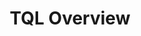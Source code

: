 ---
title: TQL Overview
position: 1.05
type:
description:
  The Technopedia query language (TQL) is used with the TQL endpoint to query data in the Technopedia database. <br>
  TQL is the graph-query language that you use to query the database. The graph database stores connections between nodes as first-class citizens so it doesn't have to compute relationships at query time, which makes it more efficient than a relational database.
content_markdown: |-
  ###### TQL is a declarative query language that allows you to specify what data you want to retrieve by using the query language to query nodes and relationships in the Technopedia database.



  #### Get started with TQL<br>

  To make a query with TQL, you must create a MATCH statement, which is similar to a Select statement in SQL. You add the MATCH statement as a query parameter to the TQL endpoint `https://v6.technopedia.com/tql` <br>
  For example, `https://v6.technopedia.com/tql?q=MATCH <query_parameters>`
  <br>
  
  The TQL MATCH statement returns results from one or more nodes and relationships that are specified in the query. Typically, the query results are returned in key-value pairs, which resembles the following format: <br>
   <br>
  
  ![API Image](/images/results.png)<br>&nbsp;
  <br>  
  
  #### Components of a TQL MATCH query<br>

  To create a MATCH statement, you need some or all of the following components:
  
  * MATCH <br>
    The MATCH clause introduces the statement and is the first input. <br>
    `MATCH` <br>
  * NODE <br>
    Typically, you refer to a node in some form as your source of data for the query. <br>
    'MATCH (node)` <br>
  * Alias <br>
    You append an alias to the node, for example, 'MATCH (alias:node)'. TQL binds the alias <br>
    that you specify to that node so you can use that alias in the Return clause of <br>
    the MATCH query to get your specific data. <br>
    `MATCH (alias:node) RETURN alias <br>
    You can aslo use the alias to specify attributes to return. <br>
    `MATCH (alias:node) RETURN alias.attribute1, alias.attribute2` <br>
   * Relationship <br>
     To get data from more than one node in a query, you must use the relationship to connect the nodes. <br>
     You don't need to append an alias to the relationship, unless, you want to get data back from that relationship. <br>
     `MATCH (aliasx:node1)-[RELATED_TO]->(aliasy:node2), RETURN aliasx, aliasy` <br>


  
  <br>
  The following examples show some simple MATCH statements that you use to query the database:
  <br>
  
  ![API Image](/images/simple_match.png)<br>&nbsp;
  <br>  
  The following TQL query shows the parts of a MATCH statement that you use to query the database:
  <br>
  
  ![API Image](/images/tql_query.png)<br>&nbsp;
  <br>  
 

  To get data from a specific node or relationship, you use an alias or variable that you append to the node or relationship. TQL binds the alias that you specify to that node or relationship so you can use that alias in the Return clause of the MATCH query to get your specific data.
  <br>
  `Match (myalias:node1)-[another_alias:RELATIONSHIP]->(other_alias:node2)`
  <br>
  `MATCH (aliasX:MANUFACTURER)-[aliasV:VENDOR_OF]->(aliasY:SOFTWARE_PRODUCT) RETURN aliasX, aliasY`
  
  <br>
  

  #### Overview of creating a MATCH query<br>


  The following diagram shows a basic overview of creating a query:
  <br>
  
  ![API Image](/images/match.png)<br>&nbsp;
  <br>  
  

  <br>
  To create a MATCH statement you must identify the nodes that store the infromaiton you require, and use the following guide to help you to build your query:

   1.	Select the Nodes that you want to use in your query.<br>
   2.	Identify the node attributes that store the information you require.<br>
   3.	Select any relationships to connect to nodes that hold your required data.<br>
   4.	Write your MATCH statement

  <br>
  Here’s some examples:
  <br>
  <b>Objective:</b> To find software that is named Adobe.<br>

    * The Software Product node has an attribute called product.<br>
    * We use MATCH to select the `SOFTWARE_PRODUCT` node and the `product` attribute to filter for Adobe.<br>
    * View the list of attributes that you can use on the Software Product page, or you use the following MATCH statement 
      with the `/tql` endpoint to view a list of attributes for the `SOFTWARE_PRODUCT` node.
      `MATCH(x:SOFTWARE_PRODUCT) RETURN x`
      <br>
    * Use the WHERE clause with the equals operator to specify the condition `product = "Adobe"`.<br>
  <br>
  `MATCH (s:SOFTWARE_PRODUCT) WHERE s.product = "Adobe" Return s`

  <br>
  In this example, software products that have Adobe in the name fields are returned.<br>

  <br>
  <br>

   You must add an alias before the colon in nodes and relationships in the MATCH statement. You refer to this alias in the return clause to specify the query ouput.
   {: .warning}
  
  
  

  <br>
  <br>
  <br>

  The following diagram identifies the software nodes and the relationship directions.
  <br>
  
  ![API Image](/images/sw_graph.png)<br>&nbsp;
  <br>  
  <br>  
  <br>

   Follow the relationship direction in the diagram.
   {: .warning}

  <br>
  <b>Objective:</b> To get software editions that have a release, verison, and product.<br>

    * To get the required information, you have to add relationships to the software release, software version, and software product nodes.<br>
    * We use MATCH to select the software edtion node and then create relationships to the other nodes.<br>
    * Add an alias to each node and relationship in the  query.<br>
    * To return the data that you need, use the Return clause to refer to the specific aliases.<br>
  <br>
  In this query example, you return software editions in Technopedia with release, verison, and product information. <br>

  `MATCH (e:SOFTWARE_EDITION)<-[x:HAS_A]-(r:SOFTWARE_RELEASE)-[y:HAS_A]->(v:SOFTWARE_VERSION)-[z:HAS_A]->(p:SOFTWARE_PRODUCT) RETURN r,e,v,p`<br>

  <br>
  
  <br>
   
  <b>Objective:</b> To get software editions that have a release, verison, product, and manufacturer.<br>
  <br>
  In this query example, you get data for software editions in Technopedia, with release, version, product, and manufacturer data for each edition that is listed. <br>

  `MATCH (e:SOFTWARE_EDITION)<-[:HAS_A]-(r:SOFTWARE_RELEASE)-[:HAS_A]->(v:SOFTWARE_VERSION)-[:HAS_A]->(p:SOFTWARE_PRODUCT)<-[:HAS_A]-(m:MANUFACTURER) RETURN e,r,v,p,m LIMIT 10`<br>

  
  <br>

  #### TQL Keywords<br>

  You use the following keywords in your MATCH statements to filter data that is returned from your TQL query:

  * WHERE <br>
  Use the WHERE condition to filter results. <br>
  `MATCH (s:SOFTWARE_PRODUCT) WHERE s.product = "Office"  RETURN s` <br>
  Return software products where the name field is equal to 'Office'. <br>

  * AND <br>
  Use the AND clause to add an addtional filter.<br>
  `MATCH (s:SOFTWARE_PRODUCT) WHERE s.product = "Office" AND s.family = "HealthMatics"  RETURN s` <br>
  Return software products where name is Office and the family is HealthMatics. <br>

  * OR <br>
  Use the OR clause to  return either one of two condtions. <br>
  `MATCH (s:SOFTWARE_PRODUCT) WHERE s.product = "Office" OR s.product = "HealthMatics" RETURN s ` <br>
  Return software products where product name is Office or HealthMatics. <br>
  
  * LIMIT <br>
  Limit the number of results that are returned by specifiying a number with the LIMIT clause. <br>
  `MATCH (s:SOFTWARE_PRODUCT) RETURN s LIMIT 5` <br>

  * CONTAINS <br>
  Use the CONTAINS clause to search for words that are contained within an attribute field. <br>
  `MATCH (s:SOFTWARE_PRODUCT) WHERE s.product CONTAINS "Microsoft" RETURN s` <br>

  * DISTINCT <br>
  Return distinct records only. <br>
  `MATCH (s:SOFTWARE_PRODUCT) WHERE s.product = "Microsoft Exchange Server Monitor" RETURN DISTINCT s` <br>

  * COUNT <br>
  Return count of records. <br>
  `MATCH (s:SOFTWARE_PRODUCT) RETURN count(*)` <br>

  * AS <br>
  Return output as another name. <br>
  `MATCH (n:SOFTWARE_EDITION) RETURN n.edition as ED, n.modified_at as MOD` <br>

  * Operators <br>
  `=` equals <br>
  `<>` not equal to <br>
  `>` greater than <br>
  `<` less than <br>
  `>=` greater than or equals <br>
  `<=` less than or equals <br>






 
  To use the MATCH statements in the following examples, you append the MATCH statement to the following tql endpoint and make a GET request from a API client or use cURL. <br>
  <br>
  `https://v6-1.technopedia.com/tql?q=<MATCH Statement>`
  

left_code_blocks:
  - code_block: |-
      MATCH (n:MANUFACTURER) RETURN n LIMIT 1
      
      RESPONSE SAMPLE

      {
        "results": [
            {
                
                "n.cat_manufacturer_id": 594345,
                "n.city": null,
                "n.country": null,
                "n.created_at": null,
                "n.description": null,
                "n.email": null,
                "n.employees": null,
                "n.employees_date": null,
                "n.fax": null,
                "n.fiscal_end_date": null,
                "n.known_as": null,
                "n.legal": "Corporation",
                "n.manufacturer": "Go Ahead Web",
                "n.modified_at": null,
                "n.phone": null,
                "n.profits_date": null,
                "n.profits_per_year": null,
                "n.publicly_traded": null,
                "n.revene_date": null,
                "n.revenue": null,
                "n.state": null,
                "n.street": null,
                "n.symbol": "Private",
                "n.technopedia_id": "513a9c99-608f-4b36-b9b6-3b53dfa85625",
                "n.tier": 3,
                "n.website": "http://www.goaheadweb.co.uk/",
                "n.zip": null
            }
        ]
      {  

    title: Example one
    language: javascript
  - code_block: |-
      MATCH (aliasx:HARDWARE_PRODUCT) RETURN aliasx.product, aliasx.modified_at LIMIT 10
      RESPONSE SAMPLE

      {
        "results": [
            {
                "aliasx.modified_at": "2011-03-16 09:46:45",
                "aliasx.product": "Express5800/A1080a Series"
            },
            {
                "aliasx.modified_at": "2011-03-21 11:22:10",
                "aliasx.product": "Phaser 3125 (Networked)"
            },
            {
                "aliasx.modified_at": "2017-06-01 11:29:10",
                "aliasx.product": "Pro 3010 Desktop PC"
            },
            {
                "aliasx.modified_at": "2011-03-16 09:50:28",
                "aliasx.product": "Essentio Series"
            },
            {
                "aliasx.modified_at": "2011-03-16 09:50:30",
                "aliasx.product": "DX100 Series"
            },
            {
                "aliasx.modified_at": "2017-06-01 11:29:10",
                "aliasx.product": "500 Series Notebook PC"
            },
            {
                "aliasx.modified_at": "2011-03-16 09:50:28",
                "aliasx.product": "ThinkCentre A51"
            },
            {
                "aliasx.modified_at": "2017-06-01 11:29:10",
                "aliasx.product": "3Com OfficeConnect Cable/DSL Gateway"
            },
            {
                "aliasx.modified_at": "2011-03-16 13:27:17",
                "aliasx.product": "6000 Series"
            },
            {
                "aliasx.modified_at": "2011-03-16 11:04:11",
                "aliasx.product": "IdeaPad Z560"
            }
        ]
      {  
    title: Example two
    language: javascript
  - code_block: |-
      MATCH (s:SOFTWARE_PRODUCT) WHERE s.product = "Office" OR s.product="HealthMatics" RETURN s LIMIT 2 

      RESPONSE SAMPLE

      {
        "results": [
            {
                
                "s.alias": null,
                "s.cat_sw_product_id": 1074050,
                "s.component": null,
                "s.created_at": "2007-04-22 04:55:16",
                "s.desupported_flag": null,
                "s.discontinued_flag": null,
                "s.family": "HealthMatics",
                "s.is_suite": null,
                "s.modified_at": "2017-06-01 10:44:00",
                "s.product": "Office",
                "s.technopedia_id": "141d9f85-66b2-40a6-8efa-450038c2700c",
                "s.url": "http://investor.allscripts.com/phoenix.zhtml?c=112727&p=irol-newsArticle&ID=858912&highlight="
            },
            {
                "s.alias": null,
                "s.cat_sw_product_id": 38814600,
                "s.component": null,
                "s.created_at": "2013-01-09 10:00:34",
                "s.desupported_flag": null,
                "s.discontinued_flag": null,
                "s.family": null,
                "s.is_suite": "FALSE",
                "s.modified_at": "2014-02-13 21:43:30",
                "s.product": "Office",
                "s.technopedia_id": "35785f94-d5e2-4e0b-b2f1-b7e59ecde968",
                "s.url": "http://www.corel.com/corel/product/index.jsp?pid=prod3430104&cid=catalog50008&segid=692&storeKey=ca&languageCode=en"
            }
        ]
      {  

    title: Example three
    language: javascript
  - code_block: |-
      MATCH (n:SOFTWARE_VERSION) WHERE n.version CONTAINS "1.4.2_05" RETURN n.version, n.order LIMIT 5

      RESPONSE SAMPLE

      {
        "results": [
            {
                "n.order": "66",
                "n.version": "1.4.2_05"
            },
            {
                "n.order": "21",
                "n.version": "1.4.2_05"
            },
            {
                "n.order": "84",
                "n.version": "1.4.2_05"
            }
        ]
      {  

    title: Example four
    language: javascript
  - code_block: |-
      MATCH (n:SOFTWARE_RELEASE) RETURN n.cat_sw_release_id, n.ga_date

      RESPONSE SAMPLE

      {
        "results": [
            {
                "test",
                "s.test",
                "s.anything"
            }
        ]
      {  
    title: Example five
    language: bash
  - code_block: |-
      MATCH (n:SOFTWARE_RELEASE) RETURN n.cat_sw_release_id, n.ga_date

      
    title: cURL
    language: bash
    

right_code_blocks:
  - code_block: |2
      
      Query syntax:
      MATCH (alias.NODE) RETURN alias
      
      Example:
      MATCH (s:SOFTWARE_PRODUCT) RETURN s
      ___________________________________
      
      Query syntax:
      MATCH (alias.NODE) RETURN alias.attribute
      
      Examples:
      MATCH (s:SOFTWARE_PRODUCT) RETURN s.product 
      MATCH (s:SOFTWARE_PRODUCT) RETURN s.technopedia_id
      MATCH (s:SOFTWARE_PRODUCT) RETURN s.technopedia_id, s.product
      MATCH (s:SOFTWARE_PRODUCT) RETURN s.technopedia_id, s.is_suite  
      __________________________________________________  
 

      Query syntax:
      MATCH (alias.NODE) RETURN alias
      
      Example:
      MATCH (s:SOFTWARE_RELEASE) RETURN s
      ___________________________________ 

      Query syntax:
      MATCH (alias.NODE) RETURN alias.attribute 
      
      Example:
      MATCH (s:SOFTWARE_RELEASE) RETURN s.version 
      ___________________________________________
      
      Query syntax:
      MATCH (alias.NODE) RETURN alias
      
      Example:
      MATCH (n:CPU_MODEL) RETURN n
      ____________________________

      Query syntax:
      MATCH (alias.NODE) RETURN alias.attribute
      
      Example:
      MATCH (s:SOFTWARE_PRODUCT) RETURN s.technopedia_id, s.product

           
    title: MATCH statements
    language: bash
  - code_block: |2-
      MATCH
      WHERE
      AND
      OR
      COUNT
      DISTINCT 
      CONTAINS
      AS
      Operators =, <>, >, <, >=, <=
    title: TQL Clauses and Operators
    language: bash
---
